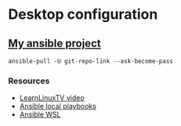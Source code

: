 # Desktop configuration

## [My ansible project](https://github.com/NafiAsib/ansible-dots)

`ansible-pull -U git-repo-link --ask-become-pass`  





### Resources

* [LearnLinuxTV video](https://www.youtube.com/watch?v=gIDywsGBqf4)
* [Ansible local playbooks](https://droidrant.com/ansible-local-playbooks/)
* [Ansible WSL](https://github.com/Wintus/Ansible-WSL)

